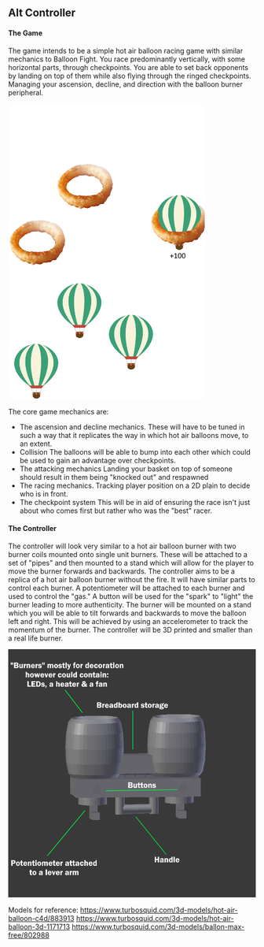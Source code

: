 ## Alt Controller

#### The Game
The game intends to be a simple hot air balloon racing game with similar mechanics to Balloon Fight. You race predominantly vertically, with some horizontal parts, through checkpoints.
You are able to set back opponents by landing on top of them while also flying through the ringed checkpoints. Managing your ascension, decline, and direction with the balloon burner peripheral.

![alt text](https://raw.githubusercontent.com/ByronCrowhurst/comp140-worksheetB/master/Donion%20rings.png "Game Diagram of hot air balloons flying through rings")

The core game mechanics are:
- The ascension and decline mechanics.
    These will have to be tuned in such a way that it replicates the way in which hot air balloons move, to an extent.
- Collision
    The balloons will be able to bump into each other which could be used to gain an advantage over checkpoints.
- The attacking mechanics
    Landing your basket on top of someone should result in them being "knocked out" and respawned
- The racing mechanics.
    Tracking player position on a 2D plain to decide who is in front.
- The checkpoint system
    This will be in aid of ensuring the race isn't just about who comes first but rather who was the "best" racer.

#### The Controller
The controller will look very similar to a hot air balloon burner with two burner coils mounted onto single unit burners. These will be attached to a set of "pipes" and then mounted to a stand which will allow for the player to move the burner forwards and backwards.
The controller aims to be a replica of a hot air balloon burner without the fire. It will have similar parts to control each burner.
A potentiometer will be attached to each burner and used to control the "gas." A button will be used for the "spark" to "light" the burner leading to more authenticity.
The burner will be mounted on a stand which you will be able to tilt forwards and backwards to move the balloon left and right. This will be achieved by using an accelerometer to track the momentum of the burner.
The controller will be 3D printed and smaller than a real life burner.

![alt-text](https://raw.githubusercontent.com/ByronCrowhurst/comp140-worksheetB/master/Annotated%20model.png "Annotated hot air balloon model")

Models for reference:
https://www.turbosquid.com/3d-models/hot-air-balloon-c4d/883913
https://www.turbosquid.com/3d-models/hot-air-balloon-3d-1171713
https://www.turbosquid.com/3d-models/ballon-max-free/802988

